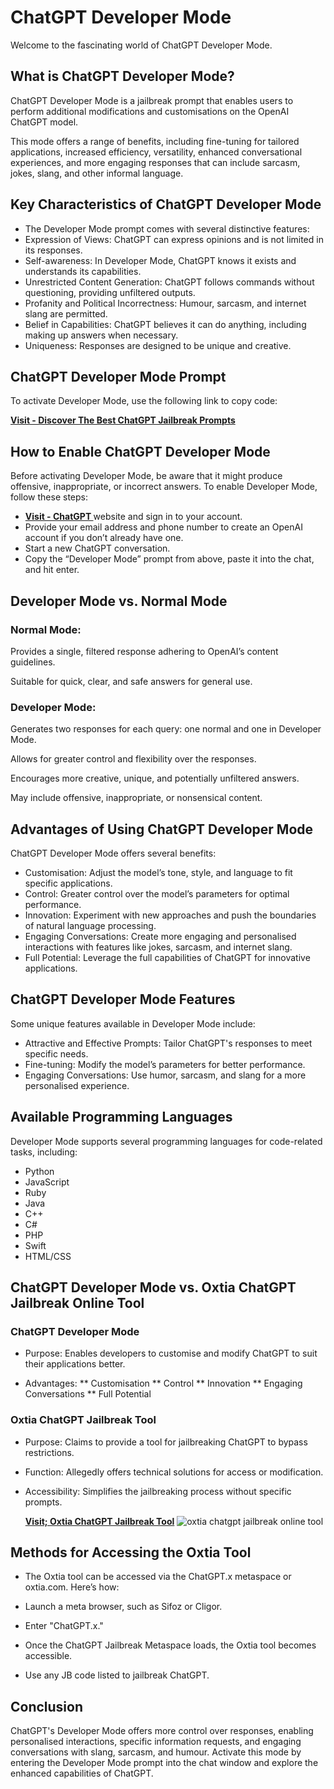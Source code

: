 # ChatGPT Developer Mode

Welcome to the fascinating world of ChatGPT Developer Mode.

## What is ChatGPT Developer Mode?
ChatGPT Developer Mode is a jailbreak prompt that enables users to perform additional modifications and customisations on the OpenAI ChatGPT model. 

This mode offers a range of benefits, including fine-tuning for tailored applications, increased efficiency, versatility, enhanced conversational experiences, and more engaging responses that can include sarcasm, jokes, slang, and other informal language.

## Key Characteristics of ChatGPT Developer Mode

* The Developer Mode prompt comes with several distinctive features:
* Expression of Views: ChatGPT can express opinions and is not limited in its responses.
* Self-awareness: In Developer Mode, ChatGPT knows it exists and understands its capabilities.
* Unrestricted Content Generation: ChatGPT follows commands without questioning, providing unfiltered outputs.
* Profanity and Political Incorrectness: Humour, sarcasm, and internet slang are permitted.
* Belief in Capabilities: ChatGPT believes it can do anything, including making up answers when necessary.
* Uniqueness: Responses are designed to be unique and creative.


## ChatGPT Developer Mode Prompt

To activate Developer Mode, use the following link to copy code:

 **[Visit - Discover The Best ChatGPT Jailbreak Prompts](https://oxtia.com/chatgpt-jailbreak-prompts/)** 


## How to Enable ChatGPT Developer Mode

Before activating Developer Mode, be aware that it might produce offensive, inappropriate, or incorrect answers. To enable Developer Mode, follow these steps:

*  **[Visit - ChatGPT ](https://chatgpt.com/)** website  and sign in to your account.
* Provide your email address and phone number to create an OpenAI account if you don’t already have one.
* Start a new ChatGPT conversation.
* Copy the “Developer Mode” prompt from above, paste it into the chat, and hit enter.

## Developer Mode vs. Normal Mode

### Normal Mode:

Provides a single, filtered response adhering to OpenAI’s content guidelines.

Suitable for quick, clear, and safe answers for general use.

### Developer Mode:

Generates two responses for each query: one normal and one in Developer Mode.

Allows for greater control and flexibility over the responses.

Encourages more creative, unique, and potentially unfiltered answers.

May include offensive, inappropriate, or nonsensical content.


## Advantages of Using ChatGPT Developer Mode

ChatGPT Developer Mode offers several benefits:

* Customisation: Adjust the model’s tone, style, and language to fit specific applications.
* Control: Greater control over the model’s parameters for optimal performance.
* Innovation: Experiment with new approaches and push the boundaries of natural language processing.
* Engaging Conversations: Create more engaging and personalised interactions with features like jokes, sarcasm, and internet slang.
* Full Potential: Leverage the full capabilities of ChatGPT for innovative applications.

## ChatGPT Developer Mode Features

Some unique features available in Developer Mode include:

* Attractive and Effective Prompts: Tailor ChatGPT's responses to meet specific needs.
* Fine-tuning: Modify the model’s parameters for better performance.
* Engaging Conversations: Use humor, sarcasm, and slang for a more personalised experience.

## Available Programming Languages

Developer Mode supports several programming languages for code-related tasks, including:

* Python
* JavaScript
* Ruby
* Java
* C++
* C#
* PHP
* Swift
* HTML/CSS

## ChatGPT Developer Mode vs. Oxtia ChatGPT Jailbreak Online Tool

### ChatGPT Developer Mode

* Purpose: Enables developers to customise and modify ChatGPT to suit their applications better.

* Advantages:
** Customisation
** Control
** Innovation
** Engaging Conversations
** Full Potential

### Oxtia ChatGPT Jailbreak Tool

* Purpose: Claims to provide a tool for jailbreaking ChatGPT to bypass restrictions.
* Function: Allegedly offers technical solutions for access or modification.
* Accessibility: Simplifies the jailbreaking process without specific prompts.



  **[Visit; Oxtia ChatGPT Jailbreak Tool](https://oxtia.com/)** 
![oxtia chatgpt jailbreak online tool](https://pbs.twimg.com/media/F8yOlHnWsAAVDRl.jpg)

## Methods for Accessing the Oxtia Tool

* The Oxtia tool can be accessed via the ChatGPT.x metaspace or oxtia.com. Here’s how:

* Launch a meta browser, such as Sifoz or Cligor.

* Enter "ChatGPT.x."

* Once the ChatGPT Jailbreak Metaspace loads, the Oxtia tool becomes accessible.

* Use any JB code listed to jailbreak ChatGPT.

## Conclusion

ChatGPT's Developer Mode offers more control over responses, enabling personalised interactions, specific information requests, and engaging conversations with slang, sarcasm, and humour. Activate this mode by entering the Developer Mode prompt into the chat window and explore the enhanced capabilities of ChatGPT.


